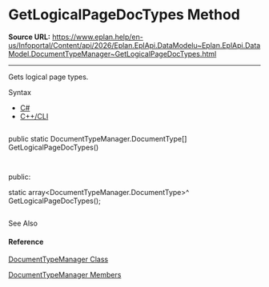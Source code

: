 # GetLogicalPageDocTypes Method

**Source URL:** https://www.eplan.help/en-us/Infoportal/Content/api/2026/Eplan.EplApi.DataModelu~Eplan.EplApi.DataModel.DocumentTypeManager~GetLogicalPageDocTypes.html

---

Gets logical page types.

Syntax

- [C#](#i-syntax-CS)
- [C++/CLI](#i-syntax-CPP2005)

```
```
public static DocumentTypeManager.DocumentType[] GetLogicalPageDocTypes()
```
```

```
```
public:
static array<DocumentTypeManager.DocumentType>^ GetLogicalPageDocTypes();
```
```



See Also

#### Reference

[DocumentTypeManager Class](Eplan.EplApi.DataModelu~Eplan.EplApi.DataModel.DocumentTypeManager.html)
  
[DocumentTypeManager Members](Eplan.EplApi.DataModelu~Eplan.EplApi.DataModel.DocumentTypeManager_members.html)